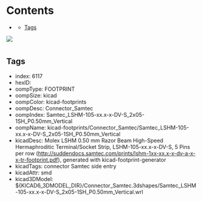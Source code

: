 



Contents
========

* [](#)
	* [Tags](#tags)
  
![][im]
# 

## Tags

- index: 6117
- hexID: 
- oompType: FOOTPRINT
- oompSize: kicad
- oompColor: kicad-footprints
- oompDesc: Connector_Samtec
- oompIndex: Samtec_LSHM-105-xx.x-x-DV-S_2x05-1SH_P0.50mm_Vertical
- oompName: kicad-footprints/Connector_Samtec/Samtec_LSHM-105-xx.x-x-DV-S_2x05-1SH_P0.50mm_Vertical
- kicadDesc: Molex LSHM 0.50 mm Razor Beam High-Speed Hermaphroditic Terminal/Socket Strip, LSHM-105-xx.x-x-DV-S, 5 Pins per row (http://suddendocs.samtec.com/prints/lshm-1xx-xx.x-x-dv-a-x-x-tr-footprint.pdf), generated with kicad-footprint-generator
- kicadTags: connector Samtec  side entry
- kicadAttr: smd
- kicad3DModel: ${KICAD6_3DMODEL_DIR}/Connector_Samtec.3dshapes/Samtec_LSHM-105-xx.x-x-DV-S_2x05-1SH_P0.50mm_Vertical.wrl



[im]: image.png
